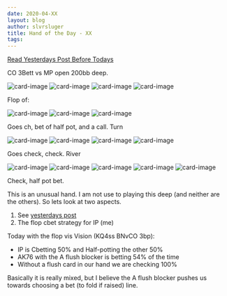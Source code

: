 ```yaml
---
date: 2020-04-XX
layout: blog
author: slvrsluger
title: Hand of the Day - XX
tags:
---
```


[Read Yesterdays Post Before Todays](https://slvrsluger.com/hand-of-the-day/2020/04/24/hand-of-day)

CO 3Bett vs MP open 200bb deep.

![card-image](/assets/cards/AS.svg#5cards)
![card-image](/assets/cards/KH.svg#5cards)
![card-image](/assets/cards/6C.svg#5cards)
![card-image](/assets/cards/5H.svg#5cards)

Flop of:

![card-image](/assets/cards/KS.svg#5cards)
![card-image](/assets/cards/QC.svg#5cards)
![card-image](/assets/cards/3S.svg#5cards)

Goes ch, bet of half pot, and a call. Turn

![card-image](/assets/cards/KS.svg#5cards)
![card-image](/assets/cards/QC.svg#5cards)
![card-image](/assets/cards/3S.svg#5cards)
![card-image](/assets/cards/3D.svg#5cards)

Goes check, check. River

![card-image](/assets/cards/KS.svg#5cards)
![card-image](/assets/cards/QC.svg#5cards)
![card-image](/assets/cards/3S.svg#5cards)
![card-image](/assets/cards/3D.svg#5cards)
![card-image](/assets/cards/6H.svg#5cards)

Check, half pot bet.

This is an unusual hand. I am not use to playing this deep (and neither are the others). So lets look at two aspects.
1. See [yesterdays post](https://slvrsluger.com/hand-of-the-day/2020/04/24/hand-of-day)
2. The flop cbet strategy for IP (me)

Today with the flop vis Vision (KQ4ss BNvCO 3bp):

- IP is Cbetting 50% and Half-potting the other 50%
- AK76 with the A flush blocker is betting 54% of the time
- Without a flush card in our hand we are checking 100%

Basically it is really mixed, but I believe the A flush blocker pushes us towards choosing a bet (to fold if raised) line.
